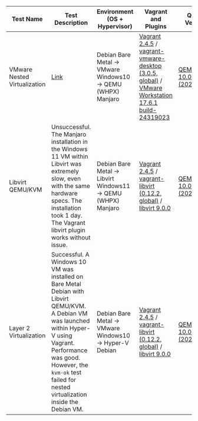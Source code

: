 | Test Name               | Test Description                                                                                                                                                                                                                                                                                           | Environment (OS + Hypervisor)                                                                                     | Vagrant and Plugins                                                                                             | QEMU Version               | Date        |
|-------------------------|---------------------------------------------------------------------------------------------------------------------------------------------------------------------------------------------------------------------------------------------------------------------------------------------------------|-----------------------------------------------------------------------------------------------------|---------------------------------------------------------------------------------------------------------------|---------------------------|--------------|
| VMware Nested Virtualization      | [Link](#) | Debian Bare Metal → VMware Windows10 → QEMU (WHPX) Manjaro | [Vagrant 2.4.5](https://developer.hashicorp.com/vagrant/install) / [vagrant-vmware-desktop (3.0.5, global)](https://developer.hashicorp.com/vagrant/install/vmware) / [VMware Workstation 17.6.1 build-24319023](https://www.fileeagle.com/software/download/20176/209276) | [QEMU 10.0.0 (20250422)](https://qemu.weilnetz.de/w64/qemu-w64-setup-20250422.exe)     | 28.04.2025   |
| Libvirt QEMU/KVM        | Unsuccessful. The Manjaro installation in the Windows 11 VM within Libvirt was extremely slow, even with the same hardware specs. The installation took 1 day. The Vagrant libvirt plugin works without issue.                                                                                       | Debian Bare Metal → Libvirt Windows11 → QEMU (WHPX) Manjaro | [Vagrant 2.4.5](https://developer.hashicorp.com/vagrant/install) / [vagrant-libvirt (0.12.2, global)](https://vagrant-libvirt.github.io/vagrant-libvirt/installation.html) / [libvirt 9.0.0](https://nsrc.org/workshops/templates-old/brian/foo/ex-debian-kvm-libvirt.md.html#toc3.1)               | [QEMU 10.0.0 (20250422)](https://qemu.weilnetz.de/w64/qemu-w64-setup-20250422.exe)     | 28.04.2025   |
| Layer 2 Virtualization   | Successful. A Windows 10 VM was installed on Bare Metal Debian with Libvirt QEMU/KVM. A Debian VM was launched within Hyper-V using Vagrant. Performance was good. However, the `kvm-ok` test failed for nested virtualization inside the Debian VM.                                                    | Debian Bare Metal → VMware Windows10 → Hyper-V Debian | [Vagrant 2.4.5](https://developer.hashicorp.com/vagrant/install) / [vagrant-libvirt (0.12.2, global)](https://vagrant-libvirt.github.io/vagrant-libvirt/installation.html) / [libvirt 9.0.0](https://nsrc.org/workshops/templates-old/brian/foo/ex-debian-kvm-libvirt.md.html#toc3.1)            | [QEMU 10.0.0 (20250422)](https://qemu.weilnetz.de/w64/qemu-w64-setup-20250422.exe)     | 28.04.2025   |

